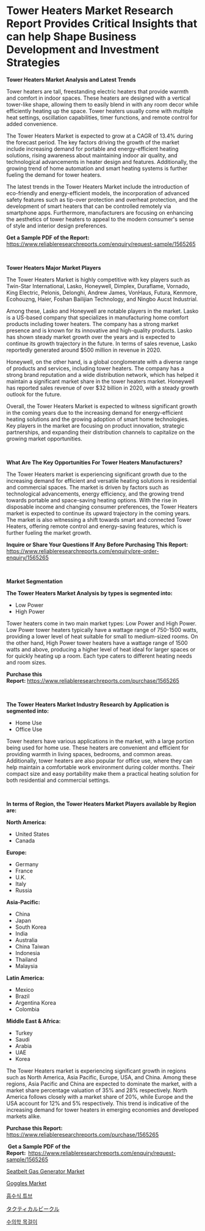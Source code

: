<p><h1>Tower Heaters Market Research Report Provides Critical Insights that can help Shape Business Development and Investment Strategies</h1></p><p><strong>Tower Heaters Market Analysis and Latest Trends</strong></p>
<p><p>Tower heaters are tall, freestanding electric heaters that provide warmth and comfort in indoor spaces. These heaters are designed with a vertical tower-like shape, allowing them to easily blend in with any room decor while efficiently heating up the space. Tower heaters usually come with multiple heat settings, oscillation capabilities, timer functions, and remote control for added convenience.</p><p>The Tower Heaters Market is expected to grow at a CAGR of 13.4% during the forecast period. The key factors driving the growth of the market include increasing demand for portable and energy-efficient heating solutions, rising awareness about maintaining indoor air quality, and technological advancements in heater design and features. Additionally, the growing trend of home automation and smart heating systems is further fueling the demand for tower heaters.</p><p>The latest trends in the Tower Heaters Market include the introduction of eco-friendly and energy-efficient models, the incorporation of advanced safety features such as tip-over protection and overheat protection, and the development of smart heaters that can be controlled remotely via smartphone apps. Furthermore, manufacturers are focusing on enhancing the aesthetics of tower heaters to appeal to the modern consumer's sense of style and interior design preferences.</p></p>
<p><strong>Get a Sample PDF of the Report:&nbsp;</strong> <a href="https://www.reliableresearchreports.com/enquiry/request-sample/1565265">https://www.reliableresearchreports.com/enquiry/request-sample/1565265</a></p>
<p>&nbsp;</p>
<p><strong>Tower Heaters Major Market Players</strong></p>
<p><p>The Tower Heaters Market is highly competitive with key players such as Twin-Star International, Lasko, Honeywell, Dimplex, Duraflame, Vornado, King Electric, Pelonis, Delonghi, Andrew James, VonHaus, Futura, Kenmore, Ecohouzng, Haier, Foshan Bailijian Technology, and Ningbo Aucst Industrial.</p><p>Among these, Lasko and Honeywell are notable players in the market. Lasko is a US-based company that specializes in manufacturing home comfort products including tower heaters. The company has a strong market presence and is known for its innovative and high-quality products. Lasko has shown steady market growth over the years and is expected to continue its growth trajectory in the future. In terms of sales revenue, Lasko reportedly generated around $500 million in revenue in 2020.</p><p>Honeywell, on the other hand, is a global conglomerate with a diverse range of products and services, including tower heaters. The company has a strong brand reputation and a wide distribution network, which has helped it maintain a significant market share in the tower heaters market. Honeywell has reported sales revenue of over $32 billion in 2020, with a steady growth outlook for the future.</p><p>Overall, the Tower Heaters Market is expected to witness significant growth in the coming years due to the increasing demand for energy-efficient heating solutions and the growing adoption of smart home technologies. Key players in the market are focusing on product innovation, strategic partnerships, and expanding their distribution channels to capitalize on the growing market opportunities.</p></p>
<p>&nbsp;</p>
<p><strong>What Are The Key Opportunities For Tower Heaters Manufacturers?</strong></p>
<p><p>The Tower Heaters market is experiencing significant growth due to the increasing demand for efficient and versatile heating solutions in residential and commercial spaces. The market is driven by factors such as technological advancements, energy efficiency, and the growing trend towards portable and space-saving heating options. With the rise in disposable income and changing consumer preferences, the Tower Heaters market is expected to continue its upward trajectory in the coming years. The market is also witnessing a shift towards smart and connected Tower Heaters, offering remote control and energy-saving features, which is further fueling the market growth.</p></p>
<p><strong>Inquire or Share Your Questions If Any Before Purchasing This Report:</strong> <a href="https://www.reliableresearchreports.com/enquiry/pre-order-enquiry/1565265">https://www.reliableresearchreports.com/enquiry/pre-order-enquiry/1565265</a></p>
<p>&nbsp;</p>
<p><strong>Market Segmentation</strong></p>
<p><strong>The Tower Heaters Market Analysis by types is segmented into:</strong></p>
<p><ul><li>Low Power</li><li>High Power</li></ul></p>
<p><p>Tower heaters come in two main market types: Low Power and High Power. Low Power tower heaters typically have a wattage range of 750-1500 watts, providing a lower level of heat suitable for small to medium-sized rooms. On the other hand, High Power tower heaters have a wattage range of 1500 watts and above, producing a higher level of heat ideal for larger spaces or for quickly heating up a room. Each type caters to different heating needs and room sizes.</p></p>
<p><strong>Purchase this Report:&nbsp;</strong><a href="https://www.reliableresearchreports.com/purchase/1565265">https://www.reliableresearchreports.com/purchase/1565265</a></p>
<p>&nbsp;</p>
<p><strong>The Tower Heaters Market Industry Research by Application is segmented into:</strong></p>
<p><ul><li>Home Use</li><li>Office Use</li></ul></p>
<p><p>Tower heaters have various applications in the market, with a large portion being used for home use. These heaters are convenient and efficient for providing warmth in living spaces, bedrooms, and common areas. Additionally, tower heaters are also popular for office use, where they can help maintain a comfortable work environment during colder months. Their compact size and easy portability make them a practical heating solution for both residential and commercial settings.</p></p>
<p>&nbsp;</p>
<p><strong>In terms of Region, the Tower Heaters Market Players available by Region are:</strong></p>
<p>
    <p> <strong> North America: </strong>
        <ul>
            <li>United States</li>
            <li>Canada</li>
        </ul>
        </p> 
    <p> <strong> Europe: </strong>
        <ul>
            <li>Germany</li>
            <li>France</li>
            <li>U.K.</li>
            <li>Italy</li>
            <li>Russia</li>
        </ul>
        </p> 
    <p> <strong> Asia-Pacific: </strong>
        <ul>
            <li>China</li>
            <li>Japan</li>
            <li>South Korea</li>
            <li>India</li>
            <li>Australia</li>
            <li>China Taiwan</li>
            <li>Indonesia</li>
            <li>Thailand</li>
            <li>Malaysia</li>
        </ul>
        </p> 
    <p> <strong> Latin America: </strong>
        <ul>
            <li>Mexico</li>
            <li>Brazil</li>
            <li>Argentina Korea</li>
            <li>Colombia</li>
        </ul>
        </p> 
    <p> <strong> Middle East & Africa: </strong>
        <ul>
            <li>Turkey</li>
            <li>Saudi</li>
            <li>Arabia</li>
            <li>UAE</li>
            <li>Korea</li>
        </ul>
    </p>
    </p>
<p><p>The Tower Heaters market is experiencing significant growth in regions such as North America, Asia Pacific, Europe, USA, and China. Among these regions, Asia Pacific and China are expected to dominate the market, with a market share percentage valuation of 35% and 28% respectively. North America follows closely with a market share of 20%, while Europe and the USA account for 12% and 5% respectively. This trend is indicative of the increasing demand for tower heaters in emerging economies and developed markets alike.</p></p>
<p><strong>Purchase this Report: </strong><a href="https://www.reliableresearchreports.com/purchase/1565265">https://www.reliableresearchreports.com/purchase/1565265</a></p>
<p>&nbsp;<strong>Get a Sample PDF of the Report:&nbsp;&nbsp;</strong><a href="https://www.reliableresearchreports.com/enquiry/request-sample/1565265">https://www.reliableresearchreports.com/enquiry/request-sample/1565265</a></p>
<p><strong></strong></p>
<p><p><a href="https://issuu.com/reportprime-2/docs/seatbelt-gas-generator-market-size-2030.pptx">Seatbelt Gas Generator Market</a></p><p><a href="https://github.com/Chiragrp22/Market-Research-Report-List-3/blob/main/goggles-market.md">Goggles Market</a></p><p><a href="https://medium.com/@dadanedu33/%ED%9D%A1%EC%88%98%EA%B4%80-%EC%8B%9C%EC%9E%A5-%EA%B7%9C%EB%AA%A8-%EB%B0%8F-%EC%8B%9C%EC%9E%A5-%EB%8F%99%ED%96%A5-2024%EB%85%84%EB%B6%80%ED%84%B0-2031%EB%85%84%EA%B9%8C%EC%A7%80%EC%9D%98-%EC%A0%84%EC%B2%B4-%EC%82%B0%EC%97%85-%EA%B0%9C%EC%9A%94-6c591841922d">흡수식 튜브</a></p><p><a href="https://github.com/efcvopdgkdx128/Market-Research-Report-List-1/blob/main/12718793304.md">タクティカルビークル</a></p><p><a href="https://medium.com/@percymckty3ytenzie89676/%EC%88%98%EC%9D%98%EC%82%AC-%EB%AA%A9%EC%A4%84-%EC%8B%9C%EC%9E%A5%EC%9D%80-%EC%8B%9C%EC%9E%A5-%EC%A0%90%EC%9C%A0%EC%9C%A8-%EC%8B%9C%EC%9E%A5-%ED%8A%B8%EB%A0%8C%EB%93%9C-%EB%B0%8F-%EC%8B%9C%EC%9E%A5-%EC%84%B1%EC%9E%A5%EC%97%90-%EB%8C%80%ED%95%9C-%EC%A0%95%EB%B3%B4%EB%A5%BC-%EC%A0%9C%EA%B3%B5%ED%95%A9%EB%8B%88%EB%8B%A4-cf117189dce9">수의학 목걸이</a></p></p>